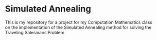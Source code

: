 # Simulated Annealing
This is my repository for a project for my Computation Mathematics class on the implementation of the Simulated Annealing method for solving the Traveling Salesmans Problem 
